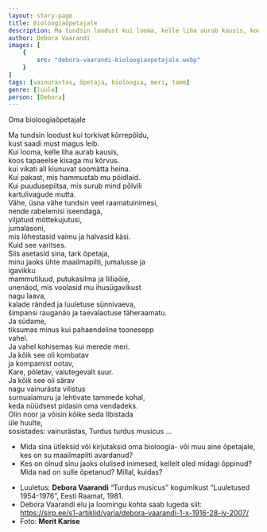```yaml
---
layout: story-page
title: Bioloogiaõpetajale
description: Ma tundsin loodust kui looma, kelle liha aurab kausis, koos tapaeelse kisaga mu kõrvus.
author: Debora Vaarandi
images: [
    {
        src: "debora-vaarandi-bioloogiaopetajale.webp"
    }
]
tags: [vainurästas, õpetaja, bioloogia, meri, tamm]
genre: [luule]
person: [Debora]
---
```


<!-- # {{$doc.title}} -->

<!-- Fotole: Ma tundsin loodust kui torkivat kõrrepõldu -->

Oma bioloogiaõpetajale

Ma tundsin loodust kui torkivat kõrrepõldu, \
kust saadi must magus leib. \
Kui looma, kelle liha aurab kausis, \
koos tapaeelse kisaga mu kõrvus. \
kui vikati all kiunuvat soomätta heina. \
Kui pakast, mis hammustab mu pöidlaid. \
Kui puudusepiitsa, mis surub mind põlvili \
kartulivagude mutta. \
Vähe, üsna vähe tundsin veel raamatuinimesi, \
nende rabelemisi iseendaga, \
viljatuid mõttekujutusi, \
jumalasoni, \
mis lõhestasid vaimu ja halvasid käsi. \
Kuid see varitses. \
Siis asetasid sina, tark õpetaja, \
minu jaoks ühte maailmapilti, jumalusse ja \
igavikku \
mammutiluud, putukasilma ja liiliaõie, \
unenäod, mis voolasid mu ihusügavikust \
nagu laava, \
kalade ränded ja luuletuse sünnivaeva, \
šimpansi rauganäo ja taevalaotuse täheraamatu. \
Ja südame, \
tiksumas minus kui pahaendeline toonesepp \
vahel. \
Ja vahel kohisemas kui merede meri. \
Ja kõik see oli kombatav \
ja kompamist ootav, \
Kare, põletav, valutegevalt suur. \
Ja kõik see oli särav \
nagu vainurästa vilistus \
surnuaiamuru ja lehtivate tammede kohal, \
keda nüüdsest pidasin oma vendadeks. \
Olin noor ja võisin kõike seda libistada \
üle huulte, \
sosistades: vainurästas, Turdus turdus musicus …



<story-author :author="author"></story-author>

<details-wrapper summary="Mis mõtted tekkisid?">

- Mida sina ütleksid või kirjutaksid oma bioloogia- või muu aine õpetajale, kes on su maailmapilti avardanud?
- Kes on olnud sinu jaoks olulised inimesed, kellelt oled midagi õppinud? Mida nad on sulle õpetanud? Millal, kuidas?

</details-wrapper>


<details-wrapper summary="Allikad" class="text-sm" icon="icon-park-outline:document-folder">

- Luuletus: **Debora Vaarandi** “Turdus musicus” kogumikust “Luuletused 1954-1976”, Eesti Raamat, 1981.
- Debora Vaarandi elu ja loomingu kohta saab lugeda siit: https://sirp.ee/s1-artiklid/varia/debora-vaarandi-1-x-1916-28-iv-2007/
- Foto: **Merit Karise**

</details-wrapper>